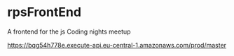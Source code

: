# rpsFrontEnd
A frontend for the js Coding nights meetup

https://bqg54h778e.execute-api.eu-central-1.amazonaws.com/prod/master

